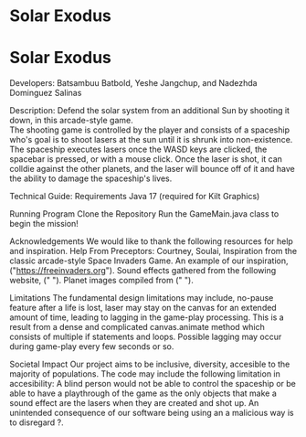 # Solar Exodus
# Solar Exodus

Developers: Batsambuu Batbold, Yeshe Jangchup, and Nadezhda Dominguez Salinas

Description:
Defend the solar system from an additional Sun by shooting it down, in this arcade-style game.  
The shooting game is controlled by the player and consists of a spaceship who's goal is to shoot lasers at the sun until it is shrunk into non-existence. The spaceship executes lasers once the WASD keys are clicked, the spacebar is pressed, or with a mouse click. Once the laser is shot, it can colldie against the other planets, and the laser will bounce off of it and have the ability to damage the spaceship's lives.

Technical Guide:
Requirements
  Java 17 (required for Kilt Graphics)
  
Running Program
  Clone the Repository
  Run the GameMain.java class to begin the mission!
  
Acknowledgements
  We would like to thank the following resources for help and inspiration.
  Help From Preceptors: Courtney, Soulai, 
  Inspiration from the classic arcade-style Space Invaders Game. An example of our inspiration, ("https://freeinvaders.org").
  Sound effects gathered from the following website, (" ").
  Planet images compiled from (" ").
  
Limitations 
The fundamental design limitations may include, no-pause feature after a life is lost, laser may stay on the canvas for an extended amount of time, 
leading to lagging in the game-play processing. This is a result from a dense and complicated canvas.animate method which consists of multiple if statements and loops.
Possible lagging may occur during game-play every few seconds or so.

Societal Impact
Our project aims to be inclusive, diversity, accesible to the majority of populations. 
The code may include the following limitation in accesibility:
A blind person would not be able to control the spaceship or be able to have a playthrough of the game as the only objects that make a sound effect are the lasers when they are created and shot up. An unintended consequence of our software being using an a malicious way is to disregard ?.